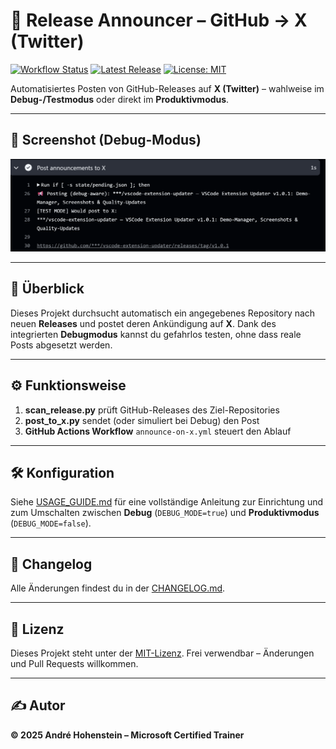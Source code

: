 # 🚀 Release Announcer – GitHub → X (Twitter)

[![Workflow Status](https://github.com/AndreHohenstein/release-announcer/actions/workflows/announce-on-x.yml/badge.svg)](https://github.com/AndreHohenstein/release-announcer/actions/workflows/announce-on-x.yml)
[![Latest Release](https://img.shields.io/github/v/release/AndreHohenstein/release-announcer?label=Release)](https://github.com/AndreHohenstein/release-announcer/releases)
[![License: MIT](https://img.shields.io/badge/License-MIT-green.svg)](./LICENSE.md)

Automatisiertes Posten von GitHub-Releases auf **X (Twitter)** – wahlweise im **Debug-/Testmodus** oder direkt im **Produktivmodus**.

---

## 📸 Screenshot (Debug-Modus)

![Debug Example](./assets/screenshot_debug_example.png)

---

## 📖 Überblick

Dieses Projekt durchsucht automatisch ein angegebenes Repository nach neuen **Releases** und postet deren Ankündigung auf **X**.
Dank des integrierten **Debugmodus** kannst du gefahrlos testen, ohne dass reale Posts abgesetzt werden.

---

## ⚙️ Funktionsweise

1. **scan\_release.py** prüft GitHub-Releases des Ziel-Repositories
2. **post\_to\_x.py** sendet (oder simuliert bei Debug) den Post
3. **GitHub Actions Workflow** `announce-on-x.yml` steuert den Ablauf

---

## 🛠 Konfiguration

Siehe [USAGE\_GUIDE.md](./USAGE_GUIDE.md) für eine vollständige Anleitung zur Einrichtung
und zum Umschalten zwischen **Debug** (`DEBUG_MODE=true`) und **Produktivmodus** (`DEBUG_MODE=false`).

---

## 📜 Changelog

Alle Änderungen findest du in der [CHANGELOG.md](./CHANGELOG.md).

---

## 📄 Lizenz

Dieses Projekt steht unter der [MIT-Lizenz](./LICENSE.md).
Frei verwendbar – Änderungen und Pull Requests willkommen.

---

## ✍️ Autor

**© 2025 André Hohenstein – Microsoft Certified Trainer**
